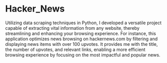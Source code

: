 # Hacker_News
Utilizing data scraping techniques in Python, I developed a versatile project capable of extracting vital information from any website, thereby streamlining and enhancing your browsing experience. For instance, this application optimizes news browsing on hackernews.com by filtering and displaying news items with over 100 upvotes. It provides me with the title, the number of upvotes, and relevant links, enabling a more efficient browsing experience by focusing on the most impactful and popular news.
